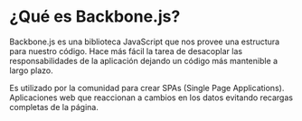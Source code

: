 # ¿Qué es Backbone.js?

Backbone.js es una biblioteca JavaScript que nos provee una estructura para nuestro código. Hace
más fácil la tarea de desacoplar las responsabilidades de la aplicación dejando un código más
mantenible a largo plazo.

Es utilizado por la comunidad para crear SPAs (Single Page Applications). Aplicaciones web que
reaccionan a cambios en los datos evitando recargas completas de la página.
